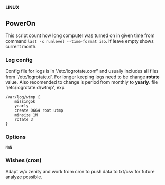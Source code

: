 #### LINUX
## PowerOn

This script count how long computer was turned on in given time from command `last -x runlevel --time-format iso`. If leave empty shows current month.

### Log config
Config file for logs is in '/etc/logrotate.conf' and usually includes all files from '/etc/logrotate.d'.
For longer keeping logs need to be change **rotate** value. Also recomended to change is period from monthly to **yearly**.
file '/etc/logrotate.d/wtmp', exp.
```
/var/log/wtmp {
    missingok
    yearly
    create 0664 root utmp
    minsize 1M
    rotate 3
}
```

### Options

    NaN

### Wishes (cron)

Adapt w/o zenity and work from cron to push data to txt/csv for future analyze possible.
